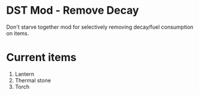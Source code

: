 # DST Mod - Remove Decay

Don't starve together mod for selectively removing decay/fuel consumption on items.

Current items
================
1. Lantern
2. Thermal stone
3. Torch
